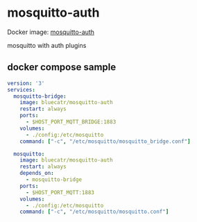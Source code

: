 # mosquitto-auth
Docker image: [mosquitto-auth](https://hub.docker.com/r/bluecatr/mosquitto-auth)

mosquitto with auth plugins

## docker compose sample
```yaml
version: '3'
services:
  mosquitto-bridge:
    image: bluecatr/mosquitto-auth
    restart: always
    ports:
      - $HOST_PORT_MQTT_BRIDGE:1883
    volumes:
      - ./config:/etc/mosquitto
    command: ["-c", "/etc/mosquitto/mosquitto_bridge.conf"]

  mosquitto:
    image: bluecatr/mosquitto-auth
    restart: always
    depends_on:
      - mosquitto-bridge
    ports:
      - $HOST_PORT_MQTT:1883
    volumes:
      - ./config:/etc/mosquitto
    command: ["-c", "/etc/mosquitto/mosquitto.conf"]
```
